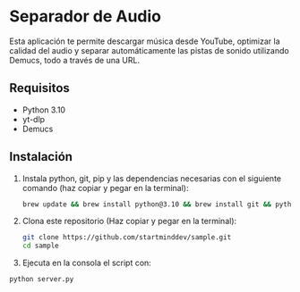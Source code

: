 # Separador de Audio

Esta aplicación te permite descargar música desde YouTube, optimizar la calidad del audio y separar automáticamente las pistas de sonido utilizando Demucs, todo a través de una URL.

## Requisitos

- Python 3.10
- yt-dlp
- Demucs

## Instalación

1. Instala python, git, pip y las dependencias necesarias con el siguiente comando (haz copiar y pegar en la terminal): 

    ```sh
    brew update && brew install python@3.10 && brew install git && python -m ensurepip --upgrade && brew install ffmpeg && pip install yt-dlp && pip install demucs
    ```

2. Clona este repositorio (Haz copiar y pegar en la terminal):

    ```sh
    git clone https://github.com/startminddev/sample.git
    cd sample
    ```

3. Ejecuta en la consola el script con:

```sh
python server.py
```